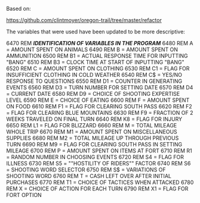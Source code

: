Based on:

https://github.com/clintmoyer/oregon-trail/tree/master/refactor

The variables that were used have been updated to be more descriptive:

6470 REM ***IDENTIFICATION OF VARIABLES IN THE PROGRAM***
6480 REM A = AMOUNT SPENT ON ANIMALS
6490 REM B = AMOUNT SPENT ON AMMUNITION
6500 REM B1 = ACTUAL RESPONSE TIME FOR INPUTTING "BANG"
6510 REM B3 = CLOCK TIME AT START OF INPUTTING "BANG"
6520 REM C = AMOUNT SPENT ON CLOTHING
6530 REM C1 = FLAG FOR INSUFFICIENT CLOTHING IN COLD WEATHER
6540 REM C$ = YES/NO RESPONSE TO QUESTIONS
6550 REM D1 = COUNTER IN GENERATING EVENTS
6560 REM D3 = TURN NUMBER FOR SETTING DATE
6570 REM D4 = CURRENT DATE
6580 REM D9 = CHOICE OF SHOOTING EXPERTISE LEVEL
6590 REM E = CHOICE OF EATING
6600 REM F = AMOUNT SPENT ON FOOD
6610 REM F1 = FLAG FOR CLEARING SOUTH PASS
6620 REM F2 = FLAG FOR CLEARING BLUE MOUNTAINS
6630 REM F9 = FRACTION OF 2 WEEKS TRAVELED ON FINAL TURN
6640 REM K8 = FLAG FOR INJURY
6650 REM L1 = FLAG FOR BLIZZARD
6660 REM M = TOTAL MILEAGE WHOLE TRIP
6670 REM M1 = AMOUNT SPENT ON MISCELLANEOUS SUPPLIES
6680 REM M2 = TOTAL MILEAGE UP THROUGH PREVIOUS TURN
6690 REM M9 = FLAG FOR CLEARING SOUTH PASS IN SETTING MILEAGE
6700 REM P = AMOUNT SPENT ON ITEMS AT FORT
6710 REM R1 = RANDOM NUMBER IN CHOOSING EVENTS
6720 REM S4 = FLAG FOR ILLNESS
6730 REM S5 = ""HOSTILITY OF RIDERS"" FACTOR
6740 REM S6 = SHOOTING WORD SELECTOR
6750 REM S$ = VARIATIONS OF SHOOTING WORD
6760 REM T = CASH LEFT OVER AFTER INITIAL PURCHASES
6770 REM T1 = CHOICE OF TACTICES WHEN ATTACKED
6780 REM X = CHOICE OF ACTION FOR EACH TURN
6790 REM X1 = FLAG FOR FORT OPTION
